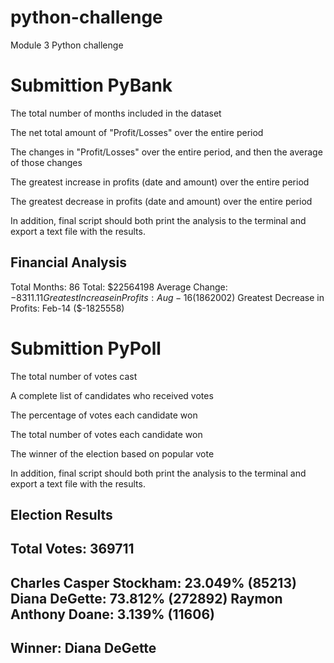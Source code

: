 # python-challenge
Module 3 Python challenge 

# Submittion PyBank
The total number of months included in the dataset

The net total amount of "Profit/Losses" over the entire period

The changes in "Profit/Losses" over the entire period, and then the average of those changes

The greatest increase in profits (date and amount) over the entire period

The greatest decrease in profits (date and amount) over the entire period

In addition, final script should both print the analysis to the terminal and export a text file with the results.

Financial Analysis
----------------------------
Total Months: 86
Total: $22564198
Average Change: $-8311.11
Greatest Increase in Profits: Aug-16 ($1862002)
Greatest Decrease in Profits: Feb-14 ($-1825558)

# Submittion PyPoll
The total number of votes cast

A complete list of candidates who received votes

The percentage of votes each candidate won

The total number of votes each candidate won

The winner of the election based on popular vote

In addition, final script should both print the analysis to the terminal and export a text file with the results.

Election Results
-------------------------
Total Votes: 369711
-------------------------
Charles Casper Stockham: 23.049% (85213)
Diana DeGette: 73.812% (272892)
Raymon Anthony Doane: 3.139% (11606)
-------------------------
Winner: Diana DeGette
-------------------------
